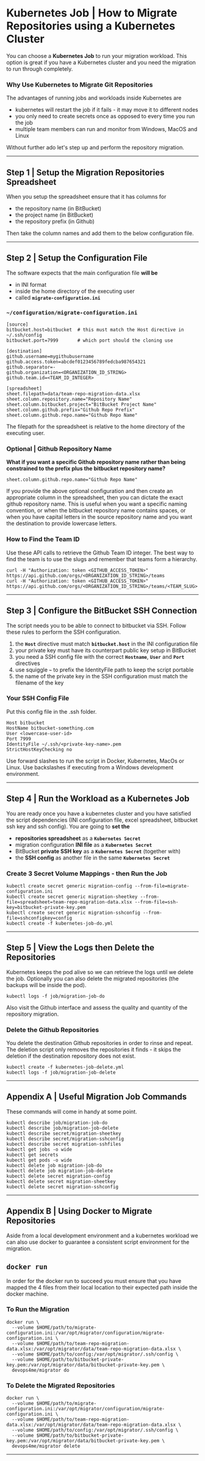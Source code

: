
# Kubernetes Job | How to Migrate Repositories using a Kubernetes Cluster

You can choose a **Kubernetes Job** to run your migration workload. This option is great if you have a Kubernetes cluster and you need the migration to run through completely.

### Why Use Kubernetes to Migrate Git Repositories

The advantages of running jobs and workloads inside Kubernetes are

- kubernetes will restart the job if it fails - it may move it to different nodes
- you only need to create secrets once as opposed to every time you run the job
- multiple team members can run and monitor from Windows, MacOS and Linux


Without further ado let's step up and perform the repository migration.


---


## Step 1 | Setup the Migration Repositories Spreadsheet

When you setup the spreadsheet ensure that it has columns for

- the repository name (in BitBucket)
- the project name (in BitBucket)
- the repository prefix (in Github)

Then take the column names and add them to the below configuration file.


---


## Step 2 | Setup the Configuration File

The software expects that the main configuration file **will be**

- in INI format
- inside the home directory of the executing user
- called **`migrate-configuration.ini`**

### `~/configuration/migrate-configuration.ini`

```
[source]
bitbucket.host=bitbucket  # this must match the Host directive in ~/.ssh/config
bitbucket.port=7999       # which port should the cloning use

[destination]
github.username=mygithubusername
github.access.token=abcdef0123456789fedcba987654321
github.separator=-
github.organization=<ORGANIZATION_ID_STRING>
github.team.id=<TEAM_ID_INTEGER>

[spreadsheet]
sheet.filepath=data/team-repo-migration-data.xlsx
sheet.column.repository.name="Repository Name"
sheet.column.bitbucket.project="BitBucket Project Name"
sheet.column.github.prefix="Github Repo Prefix"
sheet.column.github.repo.name="Github Repo Name"
```

The filepath for the spreadsheet is relative to the home directory of the executing user.

### Optional | Github Repository Name

**What if you want a specific Github repository name rather than being constrained to the prefix plus the bitbucket repository name?**

```
sheet.column.github.repo.name="Github Repo Name"
```

If you provide the above optional configuration and then create an appropriate column in the spreadsheet, then you can dictate the exact github repository name. This is useful when you want a specific naming convention, or when the bitbucket repository name contains spaces, or when you have capital letters in the source repository name and you want the destination to provide lowercase letters.



### How to Find the Team ID

Use these API calls to retrieve the Github Team ID integer. The best way to find the team is to use the slugs and remember that teams form a hierarchy.

```
curl -H "Authorization: token <GITHUB_ACCESS_TOKEN>" https://api.github.com/orgs/<ORGANIZATION_ID_STRING>/teams
curl -H "Authorization: token <GITHUB_ACCESS_TOKEN>" https://api.github.com/orgs/<ORGANIZATION_ID_STRING>/teams/<TEAM_SLUG>
```


---



## Step 3 | Configure the BitBucket SSH Connection

The script needs you to be able to connect to bitbucket via SSH. Follow these rules to perform the SSH configuration.

1. the **`Host`** directive must match **`bitbucket.host`** in the INI configuration file
1. your private key must have its counterpart public key setup in BitBucket
1. you need a SSH config file with the correct **`Hostname`**, **`User`** and **`Port`** directives
1. use squiggle **`~`** to prefix the IdentityFile path to keep the script portable
1. the name of the private key in the SSH configuration must match the filename of the key


### Your SSH Config File

Put this config file in the .ssh folder.

```
Host bitbucket
HostName bitbucket-something.com
User <lowercase-user-id>
Port 7999
IdentityFile ~/.ssh/<private-key-name>.pem
StrictHostKeyChecking no
```

Use forward slashes to run the script in Docker, Kubernetes, MacOs or Linux. Use backslashes if executing from a Windows development environment.



---



## Step 4 | Run the Workload as a Kubernetes Job

You are ready once you have a kubernetes cluster and you have satisfied the script dependencies (INI configuration file, excel spreadsheet, bitbucket ssh key and ssh config). You are going to **set the**

- **repositories spreadsheet** as a **`Kubernetes Secret`**
- migration configuration **INI file** as a **`Kubernetes Secret`**
- BitBucket **private SSH key** as a **`Kubernetes Secret`** (together with)
- the **SSH config** as another file in the same **`Kubernetes Secret`**

### Create 3 Secret Volume Mappings - then Run the Job

```
kubectl create secret generic migration-config --from-file=migrate-configuration.ini
kubectl create secret generic migration-sheetkey --from-file=spreadsheet=team-repo-migration-data.xlsx --from-file=ssh-key=bitbucket-private-key.pem
kubectl create secret generic migration-sshconfig --from-file=sshconfigkey=config
kubectl create -f kubernetes-job-do.yml
```



---



## Step 5 | View the Logs then Delete the Repositories

Kubernetes keeps the pod alive so we can retrieve the logs until we delete the job. Optionally you can also delete the migrated repositories (the backups will be inside the pod).

```
kubectl logs -f job/migration-job-do
```

Also visit the Github interface and assess the quality and quantity of the repository migration.

### Delete the Github Repositories

You delete the destination Github repositories in order to rinse and repeat. The deletion script only removes the repositories it finds - it skips the deletion if the destination repository does not exist.

```
kubectl create -f kubernetes-job-delete.yml
kubectl logs -f job/migration-job-delete
```

---



## Appendix A | Useful Migration Job Commands

These commands will come in handy at some point.

```
kubectl describe job/migration-job-do
kubectl describe job/migration-job-delete
kubectl describe secret/migration-sheetkey
kubectl describe secret/migration-sshconfig
kubectl describe secret migration-sshfiles
kubectl get jobs -o wide
kubectl get secrets
kubectl get pods -o wide
kubectl delete job migration-job-do
kubectl delete job migration-job-delete
kubectl delete secret migration-config
kubectl delete secret migration-sheetkey
kubectl delete secret migration-sshconfig
```



---



## Appendix B | Using Docker to Migrate Repositories

Aside from a local development environment and a kubernetes workload we can also use docker to guarantee a consistent script environment for the migration.

## **`docker run`**

In order for the docker run to succeed you must ensure that you have mapped the 4 files from their local location to their expected path inside the docker machine.

### To Run the Migration

```
docker run \
  --volume $HOME/path/to/migrate-configuration.ini:/var/opt/migrator/configuration/migrate-configuration.ini \
  --volume $HOME/path/to/team-repo-migration-data.xlsx:/var/opt/migrator/data/team-repo-migration-data.xlsx \
  --volume $HOME/path/to/config:/var/opt/migrator/.ssh/config \
  --volume $HOME/path/to/bitbucket-private-key.pem:/var/opt/migrator/data/bitbucket-private-key.pem \
  devops4me/migrator do
```


### To Delete the Migrated Repositories

```
docker run \
  --volume $HOME/path/to/migrate-configuration.ini:/var/opt/migrator/configuration/migrate-configuration.ini \
  --volume $HOME/path/to/team-repo-migration-data.xlsx:/var/opt/migrator/data/team-repo-migration-data.xlsx \
  --volume $HOME/path/to/config:/var/opt/migrator/.ssh/config \
  --volume $HOME/path/to/bitbucket-private-key.pem:/var/opt/migrator/data/bitbucket-private-key.pem \
  devops4me/migrator delete
```

---
